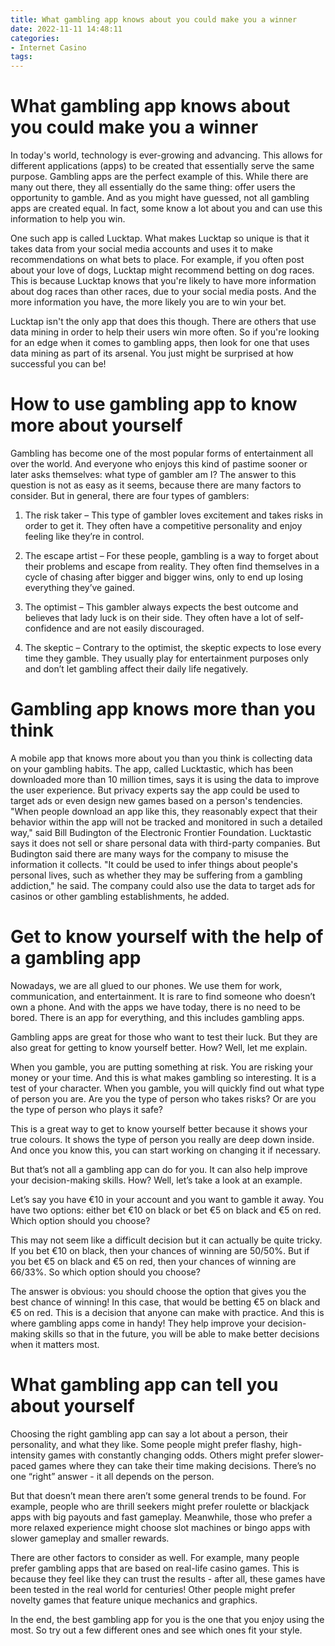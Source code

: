 ```yaml
---
title: What gambling app knows about you could make you a winner
date: 2022-11-11 14:48:11
categories:
- Internet Casino
tags:
---
```



#  What gambling app knows about you could make you a winner

In today's world, technology is ever-growing and advancing. This allows for different applications (apps) to be created that essentially serve the same purpose. Gambling apps are the perfect example of this. While there are many out there, they all essentially do the same thing: offer users the opportunity to gamble. And as you might have guessed, not all gambling apps are created equal. In fact, some know a lot about you and can use this information to help you win.

One such app is called Lucktap. What makes Lucktap so unique is that it takes data from your social media accounts and uses it to make recommendations on what bets to place. For example, if you often post about your love of dogs, Lucktap might recommend betting on dog races. This is because Lucktap knows that you're likely to have more information about dog races than other races, due to your social media posts. And the more information you have, the more likely you are to win your bet.

Lucktap isn't the only app that does this though. There are others that use data mining in order to help their users win more often. So if you're looking for an edge when it comes to gambling apps, then look for one that uses data mining as part of its arsenal. You just might be surprised at how successful you can be!

#  How to use gambling app to know more about yourself

Gambling has become one of the most popular forms of entertainment all over the world. And everyone who enjoys this kind of pastime sooner or later asks themselves: what type of gambler am I? The answer to this question is not as easy as it seems, because there are many factors to consider. But in general, there are four types of gamblers:

1. The risk taker – This type of gambler loves excitement and takes risks in order to get it. They often have a competitive personality and enjoy feeling like they’re in control.

2. The escape artist – For these people, gambling is a way to forget about their problems and escape from reality. They often find themselves in a cycle of chasing after bigger and bigger wins, only to end up losing everything they’ve gained.

3. The optimist – This gambler always expects the best outcome and believes that lady luck is on their side. They often have a lot of self-confidence and are not easily discouraged.

4. The skeptic – Contrary to the optimist, the skeptic expects to lose every time they gamble. They usually play for entertainment purposes only and don’t let gambling affect their daily life negatively.

#  Gambling app knows more than you think
A mobile app that knows more about you than you think is collecting data on your gambling habits.
The app, called Lucktastic, which has been downloaded more than 10 million times, says it is using the data to improve the user experience.
But privacy experts say the app could be used to target ads or even design new games based on a person's tendencies.
"When people download an app like this, they reasonably expect that their behavior within the app will not be tracked and monitored in such a detailed way," said Bill Budington of the Electronic Frontier Foundation.
Lucktastic says it does not sell or share personal data with third-party companies.
But Budington said there are many ways for the company to misuse the information it collects.
"It could be used to infer things about people's personal lives, such as whether they may be suffering from a gambling addiction," he said.
The company could also use the data to target ads for casinos or other gambling establishments, he added.

#  Get to know yourself with the help of a gambling app

Nowadays, we are all glued to our phones. We use them for work, communication, and entertainment. It is rare to find someone who doesn’t own a phone. And with the apps we have today, there is no need to be bored. There is an app for everything, and this includes gambling apps.

Gambling apps are great for those who want to test their luck. But they are also great for getting to know yourself better. How? Well, let me explain.

When you gamble, you are putting something at risk. You are risking your money or your time. And this is what makes gambling so interesting. It is a test of your character. When you gamble, you will quickly find out what type of person you are. Are you the type of person who takes risks? Or are you the type of person who plays it safe?

This is a great way to get to know yourself better because it shows your true colours. It shows the type of person you really are deep down inside. And once you know this, you can start working on changing it if necessary.

But that’s not all a gambling app can do for you. It can also help improve your decision-making skills. How? Well, let’s take a look at an example.

Let’s say you have €10 in your account and you want to gamble it away. You have two options: either bet €10 on black or bet €5 on black and €5 on red. Which option should you choose?

This may not seem like a difficult decision but it can actually be quite tricky. If you bet €10 on black, then your chances of winning are 50/50%. But if you bet €5 on black and €5 on red, then your chances of winning are 66/33%. So which option should you choose?

The answer is obvious: you should choose the option that gives you the best chance of winning! In this case, that would be betting €5 on black and €5 on red. This is a decision that anyone can make with practice. And this is where gambling apps come in handy! They help improve your decision-making skills so that in the future, you will be able to make better decisions when it matters most.

#  What gambling app can tell you about yourself

Choosing the right gambling app can say a lot about a person, their personality, and what they like. Some people might prefer flashy, high-intensity games with constantly changing odds. Others might prefer slower-paced games where they can take their time making decisions. There’s no one “right” answer - it all depends on the person.

But that doesn’t mean there aren’t some general trends to be found. For example, people who are thrill seekers might prefer roulette or blackjack apps with big payouts and fast gameplay. Meanwhile, those who prefer a more relaxed experience might choose slot machines or bingo apps with slower gameplay and smaller rewards.

There are other factors to consider as well. For example, many people prefer gambling apps that are based on real-life casino games. This is because they feel like they can trust the results - after all, these games have been tested in the real world for centuries! Other people might prefer novelty games that feature unique mechanics and graphics.

In the end, the best gambling app for you is the one that you enjoy using the most. So try out a few different ones and see which ones fit your style.